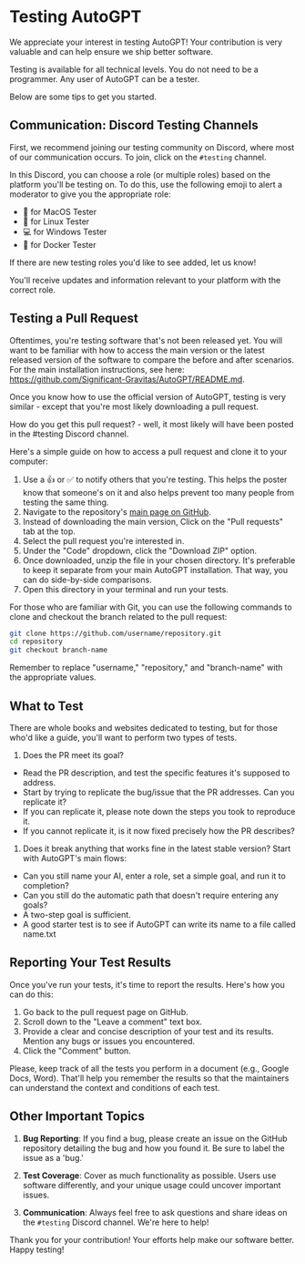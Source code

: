 # Testing AutoGPT

We appreciate your interest in testing AutoGPT! Your contribution is very valuable and can help ensure we ship better software.

Testing is available for all technical levels. You do not need to be a programmer. Any user of AutoGPT can be a tester.  

Below are some tips to get you started.

## Communication: Discord Testing Channels

First, we recommend joining our testing community on Discord, where most of our communication occurs. To join, click on the `#testing` channel.

In this Discord, you can choose a role (or multiple roles) based on the platform you'll be testing on. To do this, use the following emoji to alert a moderator to give you the appropriate role:

- :apple: for MacOS Tester
- :penguin: for Linux Tester
- :computer: for Windows Tester
- :whale: for Docker Tester

If there are new testing roles you'd like to see added, let us know!

You'll receive updates and information relevant to your platform with the correct role.

## Testing a Pull Request

Oftentimes, you're testing software that's not been released yet. You will want to be familiar with how to access the main version or the latest released version of the software to compare the before and after scenarios. For the main installation instructions, see here: https://github.com/Significant-Gravitas/AutoGPT/README.md.

Once you know how to use the official version of AutoGPT, testing is very similar - except that you're most likely downloading a pull request. 

How do you get this pull request? - well, it most likely will have been posted in the #testing Discord channel.

Here's a simple guide on how to access a pull request and clone it to your computer:

1. Use a 👍 or ✅ to notify others that you're testing. This helps the poster know that someone's on it and also helps prevent too many people from testing the same thing.
1. Navigate to the repository's [main page on GitHub](https://github.com/Significant-Gravitas/AutoGPT/).
2. Instead of downloading the main version, Click on the "Pull requests" tab at the top.
3. Select the pull request you're interested in.
4. Under the "Code" dropdown, click the "Download ZIP" option.
5. Once downloaded, unzip the file in your chosen directory. It's preferable to keep it separate from your main AutoGPT installation. That way, you can do side-by-side comparisons.
6. Open this directory in your terminal and run your tests.

For those who are familiar with Git, you can use the following commands to clone and checkout the branch related to the pull request:

```bash
git clone https://github.com/username/repository.git
cd repository
git checkout branch-name
```

Remember to replace "username," "repository," and "branch-name" with the appropriate values.

## What to Test

There are whole books and websites dedicated to testing, but for those who'd like a guide, you'll want to perform two types of tests.
1. Does the PR meet its goal? 
- Read the PR description, and test the specific features it's supposed to address.
- Start by trying to replicate the bug/issue that the PR addresses. Can you replicate it?
- If you can replicate it, please note down the steps you took to reproduce it.
- If you cannot replicate it, is it now fixed precisely how the PR describes?

1. Does it break anything that works fine in the latest stable version? Start with AutoGPT's main flows:
- Can you still name your AI, enter a role, set a simple goal, and run it to completion? 
- Can you still do the automatic path that doesn't require entering any goals?
- A two-step goal is sufficient. 
- A good starter test is to see if AutoGPT can write its name to a file called name.txt

## Reporting Your Test Results

Once you've run your tests, it's time to report the results. Here's how you can do this:

1. Go back to the pull request page on GitHub.
2. Scroll down to the "Leave a comment" text box.
3. Provide a clear and concise description of your test and its results. Mention any bugs or issues you encountered.
4. Click the "Comment" button.

Please, keep track of all the tests you perform in a document (e.g., Google Docs, Word). That'll help you remember the results so that the maintainers can understand the context and conditions of each test.

## Other Important Topics

1. **Bug Reporting**: If you find a bug, please create an issue on the GitHub repository detailing the bug and how you found it. Be sure to label the issue as a 'bug.'

2. **Test Coverage**: Cover as much functionality as possible. Users use software differently, and your unique usage could uncover important issues.

3. **Communication**: Always feel free to ask questions and share ideas on the `#testing` Discord channel. We're here to help!

Thank you for your contribution! Your efforts help make our software better. Happy testing!
